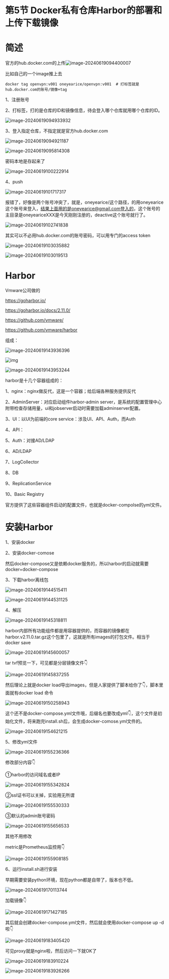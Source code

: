 # 第5节 Docker私有仓库Harbor的部署和上传下载镜像



# 简述

官方的hub.docker.com的上传![image-20240619094400007](5-Docker私有仓库Harbor的部署和上传下载镜像.assets/image-20240619094400007.png)

比如自己的一个image推上去

```shell
docker tag openvpn:v001 oneyearice/openvpn:v001  # 打标签就是hub.docker.com的账号/镜像+tag

```



1、注册账号





2、打标签，打的是仓库的ID和镜像信息，待会登入哪个仓库就用哪个仓库的ID。

![image-20240619094933932](5-Docker私有仓库Harbor的部署和上传下载镜像.assets/image-20240619094933932.png)



3、登入指定仓库，不指定就是官方hub.docker.com

![image-20240619094921187](5-Docker私有仓库Harbor的部署和上传下载镜像.assets/image-20240619094921187.png)



![image-20240619095814308](5-Docker私有仓库Harbor的部署和上传下载镜像.assets/image-20240619095814308.png)

密码本地是存起来了

![image-20240619100222914](5-Docker私有仓库Harbor的部署和上传下载镜像.assets/image-20240619100222914.png)





4、push

![image-20240619101717317](5-Docker私有仓库Harbor的部署和上传下载镜像.assets/image-20240619101717317.png)

报错了，好像是两个账号冲突了，就是，oneyearice/这个路径，的用oneyearice这个账号来登入，结果上面用的是oneyearice@gmail.com登入的，这个账号的主目录是oneyeariceXXX是今天刚刚注册的，deactive这个账号就行了。

![image-20240619102741838](5-Docker私有仓库Harbor的部署和上传下载镜像.assets/image-20240619102741838.png)





其实可以不必用hub.docker.com的账号密码，可以用专门的access token



![image-20240619103035882](5-Docker私有仓库Harbor的部署和上传下载镜像.assets/image-20240619103035882.png)



![image-20240619103019513](5-Docker私有仓库Harbor的部署和上传下载镜像.assets/image-20240619103019513.png)







# Harbor

Vmware公司做的

https://goharbor.io/

https://goharbor.io/docs/2.11.0/

https://github.com/vmware/

https://github.com/vmware/harbor



组成：

![image-20240619143936396](5-Docker私有仓库Harbor的部署和上传下载镜像.assets/image-20240619143936396.png)



![img](5-Docker私有仓库Harbor的部署和上传下载镜像.assets/2238907-20211029101805703-890031358.png)



![image-20240619143953244](5-Docker私有仓库Harbor的部署和上传下载镜像.assets/image-20240619143953244.png)







harbor是十几个容器组成的：

1、nginx：nginx做反代，这是一个容器；给后端各种服务提供反代

2、AdminServer：对应启动组件harbor-admin server，是系统的配置管理中心附带检查存储用量，ui和jobserver启动时需要加载adminserver配置。

3、UI：以UI为前端的core service：涉及UI、API、Auth，而Auth

4、API：

5、Auth：对接AD/LDAP

6、AD/LDAP

7、LogCollector

8、DB

9、ReplicationService

10、Basic Registry



官方提供了这些容器组件启动的配置文件，也就是docker-compolse的yml文件。

# 安装Harbor

1、安装docker

2、安装docker-comose

然后docker-compose又是依赖docker服务的，所以harbor的启动就需要docker+docker-compose

3、下载harbor离线包

![image-20240619144515411](5-Docker私有仓库Harbor的部署和上传下载镜像.assets/image-20240619144515411.png)



![image-20240619144531125](5-Docker私有仓库Harbor的部署和上传下载镜像.assets/image-20240619144531125.png)



4、解压

![image-20240619145318811](5-Docker私有仓库Harbor的部署和上传下载镜像.assets/image-20240619145318811.png)

harbor内部所有功能组件都是用容器提供的，而容器的镜像都在harbor.v2.11.0.tar.gz这个包里了，这就是所有images的打包文件。相当于docker save

![image-20240619145600057](5-Docker私有仓库Harbor的部署和上传下载镜像.assets/image-20240619145600057.png)

tar tvf预览一下，可见都是分层镜像文件👇

![image-20240619145837255](5-Docker私有仓库Harbor的部署和上传下载镜像.assets/image-20240619145837255.png)

然后理论上就是docker load导出images，但是人家提供了脚本给你了👇，脚本里面就有docker load 命令

![image-20240619150258943](5-Docker私有仓库Harbor的部署和上传下载镜像.assets/image-20240619150258943.png)

这个还不是docker-compose.yml文件哦，后缀名也要改成yml👇，这个文件是初始化文件，将来跑完install.sh后，会生成docker-comose.yml文件的。

![image-20240619154621215](5-Docker私有仓库Harbor的部署和上传下载镜像.assets/image-20240619154621215.png)



5、修改yml文件

![image-20240619155236366](5-Docker私有仓库Harbor的部署和上传下载镜像.assets/image-20240619155236366.png)

修改部分内容👇

①harbor的访问域名或者IP

![image-20240619155342824](5-Docker私有仓库Harbor的部署和上传下载镜像.assets/image-20240619155342824.png)

②ssl证书可以关掉，实验用无所谓

![image-20240619155530333](5-Docker私有仓库Harbor的部署和上传下载镜像.assets/image-20240619155530333.png)

③默认的admin账号密码

![image-20240619155656533](5-Docker私有仓库Harbor的部署和上传下载镜像.assets/image-20240619155656533.png)

其他不用修改

metric是Prometheus监控用👇

![image-20240619155908185](5-Docker私有仓库Harbor的部署和上传下载镜像.assets/image-20240619155908185.png)





6、运行install.sh进行安装

早期需要安装python环境，现在python都是自带了，版本也不低。

![image-20240619170113744](5-Docker私有仓库Harbor的部署和上传下载镜像.assets/image-20240619170113744.png)

加载镜像👇

![image-20240619171427185](5-Docker私有仓库Harbor的部署和上传下载镜像.assets/image-20240619171427185.png)

其后就会创建docker-compose.yml文件，然后就会使用docker-compose up -d啦👇

![image-20240619183405420](5-Docker私有仓库Harbor的部署和上传下载镜像.assets/image-20240619183405420.png)

可见proxy就是nginx啦，然后访问一下就OK了

![image-20240619183910224](5-Docker私有仓库Harbor的部署和上传下载镜像.assets/image-20240619183910224.png)



![image-20240619183926266](5-Docker私有仓库Harbor的部署和上传下载镜像.assets/image-20240619183926266.png)

































